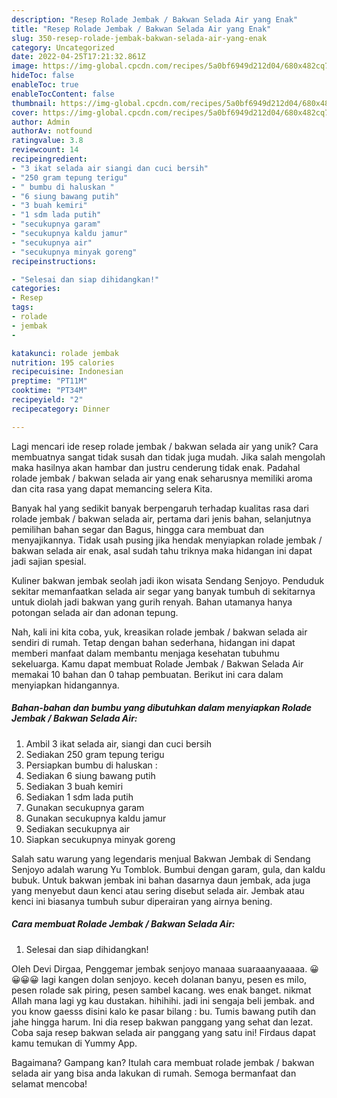 ```yaml
---
description: "Resep Rolade Jembak / Bakwan Selada Air yang Enak"
title: "Resep Rolade Jembak / Bakwan Selada Air yang Enak"
slug: 350-resep-rolade-jembak-bakwan-selada-air-yang-enak
category: Uncategorized
date: 2022-04-25T17:21:32.861Z
image: https://img-global.cpcdn.com/recipes/5a0bf6949d212d04/680x482cq70/rolade-jembak-bakwan-selada-air-foto-resep-utama.jpg
hideToc: false
enableToc: true
enableTocContent: false
thumbnail: https://img-global.cpcdn.com/recipes/5a0bf6949d212d04/680x482cq70/rolade-jembak-bakwan-selada-air-foto-resep-utama.jpg
cover: https://img-global.cpcdn.com/recipes/5a0bf6949d212d04/680x482cq70/rolade-jembak-bakwan-selada-air-foto-resep-utama.jpg
author: Admin
authorAv: notfound
ratingvalue: 3.8
reviewcount: 14
recipeingredient:
- "3 ikat selada air siangi dan cuci bersih"
- "250 gram tepung terigu"
- " bumbu di haluskan "
- "6 siung bawang putih"
- "3 buah kemiri"
- "1 sdm lada putih"
- "secukupnya garam"
- "secukupnya kaldu jamur"
- "secukupnya air"
- "secukupnya minyak goreng"
recipeinstructions:

- "Selesai dan siap dihidangkan!"
categories:
- Resep
tags:
- rolade
- jembak
- 

katakunci: rolade jembak  
nutrition: 195 calories
recipecuisine: Indonesian
preptime: "PT11M"
cooktime: "PT34M"
recipeyield: "2"
recipecategory: Dinner

---
```





Lagi mencari ide resep rolade jembak / bakwan selada air yang unik? Cara membuatnya sangat tidak susah dan tidak juga mudah. Jika salah mengolah maka hasilnya akan hambar dan justru cenderung tidak enak. Padahal rolade jembak / bakwan selada air yang enak seharusnya memiliki aroma dan cita rasa yang dapat memancing selera Kita.





Banyak hal yang sedikit banyak berpengaruh terhadap kualitas rasa dari rolade jembak / bakwan selada air, pertama dari jenis bahan, selanjutnya pemilihan bahan segar dan Bagus, hingga cara membuat dan menyajikannya. Tidak usah pusing jika hendak menyiapkan rolade jembak / bakwan selada air enak,      asal sudah tahu triknya maka hidangan ini dapat jadi sajian spesial.














Kuliner bakwan jembak seolah jadi ikon wisata Sendang Senjoyo. Penduduk sekitar memanfaatkan selada air segar yang banyak tumbuh di sekitarnya untuk diolah jadi bakwan yang gurih renyah. Bahan utamanya hanya potongan selada air dan adonan tepung.






Nah, kali ini kita coba, yuk, kreasikan rolade jembak / bakwan selada air sendiri di rumah. Tetap dengan bahan sederhana, hidangan ini dapat memberi manfaat dalam membantu menjaga kesehatan tubuhmu sekeluarga. Kamu dapat membuat Rolade Jembak / Bakwan Selada Air memakai 10 bahan dan 0 tahap pembuatan. Berikut ini cara dalam menyiapkan hidangannya.

<!--inarticleads1-->

##### Bahan-bahan dan bumbu yang dibutuhkan dalam menyiapkan Rolade Jembak / Bakwan Selada Air:

1. Ambil 3 ikat selada air, siangi dan cuci bersih
1. Sediakan 250 gram tepung terigu
1. Persiapkan  bumbu di haluskan :
1. Sediakan 6 siung bawang putih
1. Sediakan 3 buah kemiri
1. Sediakan 1 sdm lada putih
1. Gunakan secukupnya garam
1. Gunakan secukupnya kaldu jamur
1. Sediakan secukupnya air
1. Siapkan secukupnya minyak goreng


Salah satu warung yang legendaris menjual Bakwan Jembak di Sendang Senjoyo adalah warung Yu Tomblok. Bumbui dengan garam, gula, dan kaldu bubuk. Untuk bakwan jembak ini bahan dasarnya daun jembak, ada juga yang menyebut daun kenci atau sering disebut selada air. Jembak atau kenci ini biasanya tumbuh subur diperairan yang airnya bening. 

<!--inarticleads2-->

##### Cara membuat Rolade Jembak / Bakwan Selada Air:


1. Selesai dan siap dihidangkan!

Oleh Devi Dirgaa, Penggemar jembak senjoyo manaaa suaraaanyaaaaa. 😀😀😀😀 lagi kangen dolan senjoyo. keceh dolanan banyu, pesen es milo, pesen rolade sak piring, pesen sambel kacang. wes enak banget. nikmat Allah mana lagi yg kau dustakan. hihihihi. jadi ini sengaja beli jembak. and you know gaesss disini kalo ke pasar bilang : bu. Tumis bawang putih dan jahe hingga harum. Ini dia resep bakwan panggang yang sehat dan lezat. Coba saja resep bakwan selada air panggang yang satu ini! Firdaus dapat kamu temukan di Yummy App. 

Bagaimana? Gampang kan? Itulah cara membuat rolade jembak / bakwan selada air yang bisa anda lakukan di rumah. Semoga bermanfaat dan selamat mencoba!
